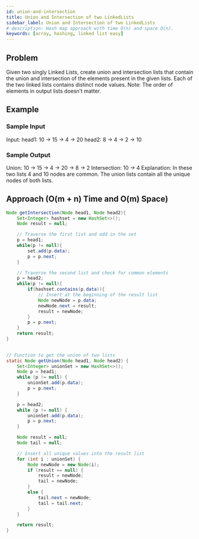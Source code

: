 ```yaml
---
id: union-and-intersection
title: Union and Intersection of two LinkedLists
sidebar_label: Union and Intersection of two LinkedLists
# description: Hash map approach with time O(n) and space O(n).
keywords: [array, hashing, linked list easy]
---
```



## Problem
Given two singly Linked Lists, create union and intersection lists that contain the union and intersection of the elements present in the given lists. Each of the two linked lists contains distinct node values.
Note: The order of elements in output lists doesn’t matter. 

## Example
### Sample Input
Input: 
head1: 10 -> 15 -> 4 -> 20
head2:  8 -> 4 -> 2 -> 10

### Sample Output
Union: 10 -> 15 -> 4 -> 20 -> 8 -> 2
Intersection: 10 -> 4
Explanation: In these two lists 4 and 10 nodes are common. The union lists contain all the unique nodes of both lists.


## Approach (O(m + n) Time and O(m) Space)
```java title="Java"
Node getIntersection(Node head1, Node head2){
    Set<Integer> hashset = new HashSet<>();
    Node result = null;

    // Traverse the first list and add in the set
    p = head1;
    while(p != null){
        set.add(p.data);
        p = p.next;
    }

    // Traverse the second list and check for common elements
    p = head2;
    while(p != null){
        if(hashset.contains(p.data)){
            // Insert at the beginning of the result list
            Node newNode = p.data;
            newNode.next = result;
            result = newNode;
        }
        p = p.next;
    }
    return result;
}

    
// Function to get the union of two lists
static Node getUnion(Node head1, Node head2) {
    Set<Integer> unionSet = new HashSet<>();
    Node p = head1;
    while (p != null) {
        unionSet.add(p.data);
        p = p.next;
    }

    p = head2;
    while (p != null) {
        unionSet.add(p.data);
        p = p.next;
    }

    Node result = null;
    Node tail = null;

    // Insert all unique values into the result list
    for (int i : unionSet) {
        Node newNode = new Node(i);
        if (result == null) {
            result = newNode;
            tail = newNode;
        }
        else {
            tail.next = newNode;
            tail = tail.next;
        }
    }

    return result;
}